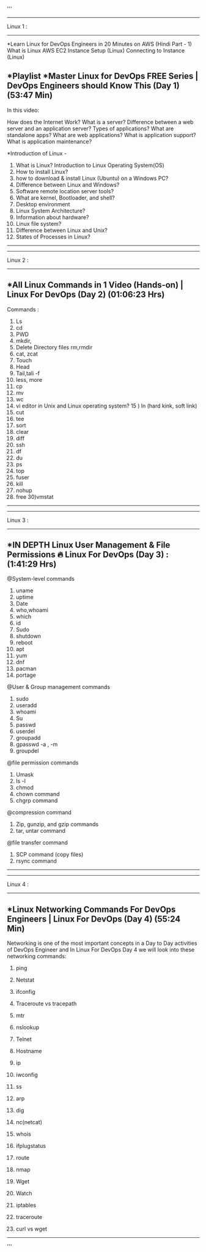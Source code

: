 '''
*****************************************************************************
Linux 1 : 
*****************************************************************************
*Learn Linux for DevOps Engineers in 20 Minutes on AWS (Hindi Part - 1)
What is Linux
AWS EC2 Instance Setup (Linux)
Connecting to Instance (Linux)


*Playlist
*Master Linux for DevOps FREE Series | DevOps Engineers should Know This (Day 1) (53:47 Min)
------------------------------------------------------------------------------------
In this video:

How does the Internet Work?
What is a server?
Difference between a web server and an application server?
Types of applications?
What are standalone apps?
What are web applications?
What is application support?
What is application maintenance?

*Introduction of Linux - 

1) What is Linux? Introduction to Linux Operating System(OS)
2) How to install Linux?
3) how to download & install Linux (Ubuntu) on a Windows PC?
4) Difference between Linux and Windows?
5) Software remote location server tools?
6) What are kernel, Bootloader, and shell?
7) Desktop environment 
8) Linux System Architecture?
9) Information about hardware?
10) Linux file system?
11) Difference between Linux and Unix?
12) States of Processes in Linux?
*****************************************************************************


*****************************************************************************
Linux 2 : 
*****************************************************************************

*All Linux Commands in 1 Video (Hands-on) | Linux For DevOps (Day 2) (01:06:23 Hrs)
------------------------------------------------------------------------------------
Commands :
1) Ls 
2) cd 
3) PWD 
4) mkdir, 
5) Delete Directory files rm,rmdir
6) cat, zcat
7) Touch 
8) Head 
9) Tail,tali -f 
10) less, more 
11) cp 
12) mv  
13) wc 
14)  vi editor in Unix and Linux operating system?
15 ) ln (hard kink, soft link) 
16) cut 
17) tee 
18) sort 
19) clear 
20) diff 
21) ssh
22) df
23) du
24) ps
25) top
26) fuser
27) kill
28) nohup
29) free
30)vmstat
*****************************************************************************


*****************************************************************************
Linux 3 : 
*****************************************************************************

*IN DEPTH Linux User Management & File Permissions 🔥 Linux For DevOps (Day 3) : (1:41:29 Hrs)
-----------------------------------------------------------------------------
@System-level commands

1. uname 
2. uptime 
3. Date 
4. who,whoami 
5. which 
6.  id 
7.  Sudo 
8. shutdown 
9. reboot 
10. apt 
11. yum 
12. dnf 
13. pacman 
14. portage 




@User & Group management commands

1. sudo
2. useradd
3. whoami
4. Su
5. passwd
6. userdel
7. groupadd
8. gpasswd -a , -m
9. groupdel


@file permission commands

1. Umask
2. ls -l
3. chmod
4. chown command
5. chgrp command


@compression command

1. Zip, gunzip, and gzip commands
2. tar, untar command


@file transfer command

1. SCP command (copy files)
2. rsync command
*****************************************************************************





*****************************************************************************
Linux 4 : 
*****************************************************************************
*Linux Networking Commands For DevOps Engineers | Linux For DevOps (Day 4) (55:24 Min)
----------------------------------------------------------------------------
Networking is one of the most important concepts in a Day to Day activities of DevOps Engineer and In Linux For DevOps Day 4 we will look into these networking commands:

1. ping 
2. Netstat
3. ifconfig
4. Traceroute vs tracepath
5. mtr
6. nslookup
7. Telnet
8. Hostname 
9. ip 
10. iwconfig 
11. ss 
12. arp 
13. dig 
14. nc(netcat) 
15. whois
16. ifplugstatus


1. route 
2. nmap 
3. Wget 
4. Watch 
5. iptables 
6. traceroute 
7. curl vs wget
*****************************************************************************
'''

